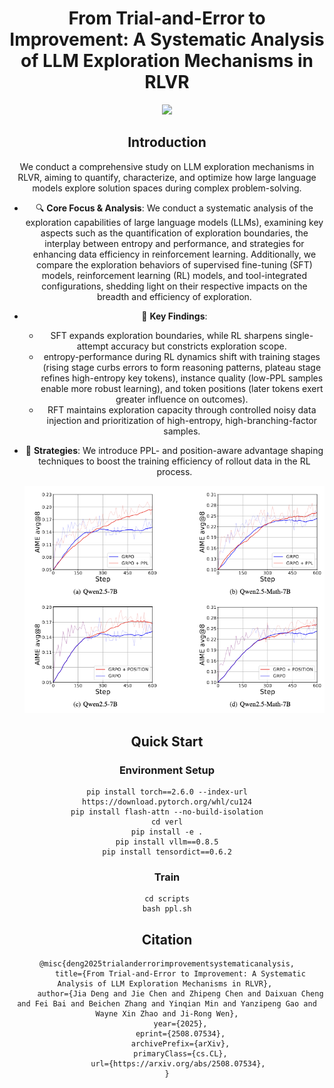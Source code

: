<div align=center>
<h1>From Trial-and-Error to Improvement: A Systematic Analysis of LLM Exploration Mechanisms in RLVR</h1>
<a href="https://arxiv.org/abs/2508.07534" target="_blank"><img src=https://img.shields.io/badge/arXiv-b5212f.svg?logo=arxiv></a>

## Introduction

We conduct a comprehensive study on LLM exploration mechanisms in RLVR, aiming to quantify, characterize, and optimize how large language models explore solution spaces during complex problem-solving.
 
- 🔍 **Core Focus & Analysis**: We conduct a systematic analysis of the exploration capabilities of large language models (LLMs), examining key aspects such as the quantification of exploration boundaries, the interplay between entropy and performance, and strategies for enhancing data efficiency in reinforcement learning. Additionally, we compare the exploration behaviors of supervised fine-tuning (SFT) models, reinforcement learning (RL) models, and tool-integrated configurations, shedding light on their respective impacts on the breadth and efficiency of exploration.
  
- 🧠 **Key Findings**:
  - SFT expands exploration boundaries, while RL sharpens single-attempt accuracy but constricts exploration scope.
  - entropy-performance during RL dynamics shift with training stages (rising stage curbs errors to form reasoning patterns, plateau stage refines high-entropy key tokens), instance quality (low-PPL samples enable more robust learning), and token positions (later tokens exert greater influence on outcomes).
  - RFT maintains exploration capacity through controlled noisy data injection and prioritization of high-entropy, high-branching-factor samples.
- 🚀 **Strategies**: We introduce PPL- and position-aware advantage shaping techniques to boost the training efficiency of rollout data in the RL process.
  <p align="center">
  <img src="figures/acc.png" width="666"/>
  </p>

## Quick Start

### Environment Setup
```
pip install torch==2.6.0 --index-url https://download.pytorch.org/whl/cu124
pip install flash-attn --no-build-isolation
cd verl
pip install -e .
pip install vllm==0.8.5
pip install tensordict==0.6.2
```

### Train
```
cd scripts
bash ppl.sh
```

## Citation
```
@misc{deng2025trialanderrorimprovementsystematicanalysis,
      title={From Trial-and-Error to Improvement: A Systematic Analysis of LLM Exploration Mechanisms in RLVR}, 
      author={Jia Deng and Jie Chen and Zhipeng Chen and Daixuan Cheng and Fei Bai and Beichen Zhang and Yinqian Min and Yanzipeng Gao and Wayne Xin Zhao and Ji-Rong Wen},
      year={2025},
      eprint={2508.07534},
      archivePrefix={arXiv},
      primaryClass={cs.CL},
      url={https://arxiv.org/abs/2508.07534}, 
}
```
